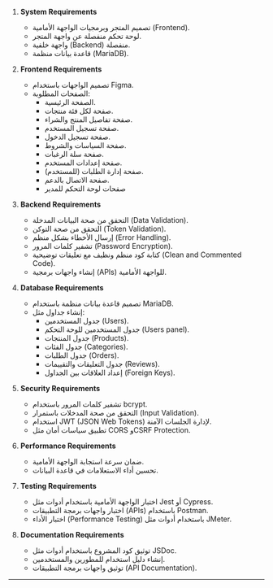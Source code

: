 1. **System Requirements**  
   - تصميم المتجر وبرمجيات الواجهة الأمامية (Frontend).  
   - لوحة تحكم منفصلة عن واجهة المتجر.  
   - واجهة خلفية (Backend) منفصلة.  
   - قاعدة بيانات منظمة (MariaDB).  

2. **Frontend Requirements**  
   - تصميم الواجهات باستخدام Figma.  
   - الصفحات المطلوبة:  
     - الصفحة الرئيسية.  
     - صفحة لكل فئة منتجات.  
     - صفحة تفاصيل المنتج والشراء.  
     - صفحة تسجيل المستخدم.  
     - صفحة تسجيل الدخول.  
     - صفحة السياسات والشروط.  
     - صفحة سلة الرغبات.  
     - صفحة إعدادات المستخدم.  
     - صفحة إدارة الطلبات (للمستخدم).  
     - صفحة الاتصال بالدعم.
     - صفحات لوحة التحكم للمدير

3. **Backend Requirements**  
   - التحقق من صحة البيانات المدخلة (Data Validation).  
   - التحقق من صحة التوكن (Token Validation).  
   - إرسال الأخطاء بشكل منظم (Error Handling).  
   - تشفير كلمات المرور (Password Encryption).  
   - كتابة كود منظم ونظيف مع تعليقات توضيحية (Clean and Commented Code).  
   - إنشاء واجهات برمجية (APIs) للواجهة الأمامية.  

4. **Database Requirements**  
   - تصميم قاعدة بيانات منظمة باستخدام MariaDB.  
   - إنشاء جداول مثل:  
     - جدول المستخدمين (Users).  
     - جدول المستخدمين للوحة التحكم (Users panel).  
     - جدول المنتجات (Products).  
     - جدول الفئات (Categories).  
     - جدول الطلبات (Orders).  
     - جدول التعليقات والتقييمات (Reviews).  
      - إعداد العلاقات بين الجداول (Foreign Keys).  

5. **Security Requirements**  
   - تشفير كلمات المرور باستخدام bcrypt.  
   - التحقق من صحة المدخلات باستمرار (Input Validation).  
   - استخدام JWT (JSON Web Tokens) لإدارة الجلسات الآمنة.  
   - تطبيق سياسات أمان مثل CORS وCSRF Protection.  

6. **Performance Requirements**  
   - ضمان سرعة استجابة الواجهة الأمامية.  
   - تحسين أداء الاستعلامات في قاعدة البيانات.  

7. **Testing Requirements**  
   - اختبار الواجهة الأمامية باستخدام أدوات مثل Jest أو Cypress.  
   - اختبار واجهات برمجة التطبيقات (APIs) باستخدام Postman.  
   - اختبار الأداء (Performance Testing) باستخدام أدوات مثل JMeter.  

8.  **Documentation Requirements**  
    - توثيق كود المشروع باستخدام أدوات مثل JSDoc.  
    - إنشاء دليل استخدام للمطورين والمستخدمين.  
    - توثيق واجهات برمجة التطبيقات (API Documentation).  


---
